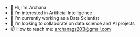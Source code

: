 - 👋 Hi, I’m Archana
- 👀 I’m interested in Artificial Intelligence
- 🌱 I’m currently working as a Data Scientist
- 💞️ I’m looking to collaborate on data science and AI projects
- 📫 How to reach me: archanags203@gmail.com


<!---
archanags203/archanags203 is a ✨ special ✨ repository because its `README.md` (this file) appears on your GitHub profile.
You can click the Preview link to take a look at your changes.
--->
